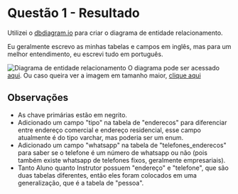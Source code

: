 # Questão 1 - Resultado

Utilizei o [dbdiagram.io](https://dbdiagram.io/home) para criar o diagrama de entidade relacionamento.

Eu geralmente escrevo as minhas tabelas e campos em inglês, mas para um melhor entendimento, eu escrevi tudo em português.

![Diagrama de entidade relacionamento](<./DER%20-%20Niky%20(Academia%20de%20Gin%C3%A1stica).png>)
O diagrama pode ser acessado [aqui](https://dbdiagram.io/d/631bd5af0911f91ba5780fd1).
Ou caso queira ver a imagem em tamanho maior, [clique aqui](<./DER%20-%20Niky%20(Academia%20de%20Gin%C3%A1stica).png>)

## Observações

- As chave primárias estão em negrito.
- Adicionado um campo "tipo" na tabela de "enderecos" para diferenciar entre endereço comercial e endereço residencial, esse campo atualmente é do tipo varchar, mas poderia ser um enum.
- Adicionado um campo "whatsapp" na tabela de "telefones_enderecos" para saber se o telefone é um número de whatsapp ou não (pois também existe whatsapp de telefones fixos, geralmente empresariais).
- Tanto Aluno quanto Instrutor possuem "endereço" e "telefone", que são duas tabelas diferentes, então eles foram colocados em uma generalização, que é a tabela de "pessoa".
